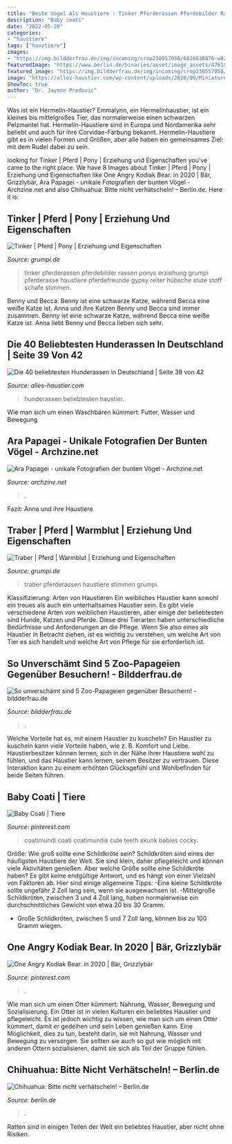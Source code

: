 ```yaml
---
title: "Beste Vögel Als Haustiere : Tinker Pferderassen Pferdebilder Rassen Ponys Erziehung Grumpi Pferderasse Haustiere Pferdefreunde Gypsy Reiter Hübsche Stute Stoff Schafe Stimmen"
description: "Baby coati"
date: "2022-05-20"
categories:
- "haustiere"
tags: ["haustiere"]
images:
- "https://img.bildderfrau.de/img/incoming/crop230557050/6816638876-w820-cv16_9-q85-dc1/Papageien.jpg"
featuredImage: "https://www.berlin.de/binaries/asset/image_assets/4761869/source/1487669899/624x468/"
featured_image: "https://img.bildderfrau.de/img/incoming/crop230557050/6816638876-w820-cv16_9-q85-dc1/Papageien.jpg"
image: "https://alles-haustier.com/wp-content/uploads/2020/09/Miniature-Bull-Terrier.jpg"
ShowToc: true
author: "Dr. Jayson Predovic"
---
```



Was ist ein Hermelin-Haustier?
Emmalynn, ein Hermelinhaustier, ist ein kleines bis mittelgroßes Tier, das normalerweise einen schwarzen Pelzmantel hat. Hermelin-Haustiere sind in Europa und Nordamerika sehr beliebt und auch für ihre Corvidae-Färbung bekannt. Hermelin-Haustiere gibt es in vielen Formen und Größen, aber alle haben ein gemeinsames Ziel: mit dem Rudel dabei zu sein.

	

		
looking for Tinker | Pferd | Pony | Erziehung und Eigenschaften you've came to the right place. We have 8 Images about Tinker | Pferd | Pony | Erziehung und Eigenschaften like One Angry Kodiak Bear. in 2020 | Bär, Grizzlybär, Ara Papagei - unikale Fotografien der bunten Vögel - Archzine.net and also Chihuahua: Bitte nicht verhätscheln! – Berlin.de. Here it is:
		
    
## Tinker | Pferd | Pony | Erziehung Und Eigenschaften

<img loading=lazy src="https://www.grumpi.de/cache/com_zoo/images/tinker-pferd_fbfe32fc68349a47de93048f2a4c3deb.jpg" onerror="this.onerror=null;this.src='https://tse3.mm.bing.net/th?id=OIP.-koutHTpu-yiTGjJG5DDkAAAAA&amp;pid=15.1';" alt="Tinker | Pferd | Pony | Erziehung und Eigenschaften">

_Source: grumpi.de_

>tinker pferderassen pferdebilder rassen ponys erziehung grumpi pferderasse haustiere pferdefreunde gypsy reiter hübsche stute stoff schafe stimmen. 

	

Benny und Becca: Benny ist eine schwarze Katze, während Becca eine weiße Katze ist.
Anna und ihre Katzen Benny und Becca sind immer zusammen. Benny ist eine schwarze Katze, während Becca eine weiße Katze ist. Anna liebt Benny und Becca lieben sich sehr.

    
## Die 40 Beliebtesten Hunderassen In Deutschland | Seite 39 Von 42

<img loading=lazy src="https://alles-haustier.com/wp-content/uploads/2020/09/Miniature-Bull-Terrier.jpg" onerror="this.onerror=null;this.src='https://tse2.mm.bing.net/th?id=OIP.oFAoSCfbP-DC5dz5fASZTQHaLH&amp;pid=15.1';" alt="Die 40 beliebtesten Hunderassen in Deutschland | Seite 39 von 42">

_Source: alles-haustier.com_

>hunderassen beliebtesten haustier. 

	

Wie man sich um einen Waschbären kümmert: Futter, Wasser und Bewegung

    
## Ara Papagei - Unikale Fotografien Der Bunten Vögel - Archzine.net

<img loading=lazy src="https://archzine.net/wp-content/uploads/2015/05/blauer-papagei-papageien-papagei-bilder-papageien-.jpg" onerror="this.onerror=null;this.src='https://tse2.mm.bing.net/th?id=OIP.zuvMk3fN62X5wCpE4ANOGQHaLG&amp;pid=15.1';" alt="Ara Papagei - unikale Fotografien der bunten Vögel - Archzine.net">

_Source: archzine.net_

>. 

	

Fazit: Anna und ihre Haustiere

    
## Traber | Pferd | Warmblut | Erziehung Und Eigenschaften

<img loading=lazy src="https://www.grumpi.de/cache/com_zoo/images/traber_02e0e4757467db3e901f43ae4151d37b.jpg" onerror="this.onerror=null;this.src='https://tse3.mm.bing.net/th?id=OIP.dUg0Ih3EMAnjRqyOZHbaOwHaKG&amp;pid=15.1';" alt="Traber | Pferd | Warmblut | Erziehung und Eigenschaften">

_Source: grumpi.de_

>traber pferderassen haustiere stimmen grumpi. 

	

Klassifizierung: Arten von Haustieren
Ein weibliches Haustier kann sowohl ein treues als auch ein unterhaltsames Haustier sein. Es gibt viele verschiedene Arten von weiblichen Haustieren, aber einige der beliebtesten sind Hunde, Katzen und Pferde. Diese drei Tierarten haben unterschiedliche Bedürfnisse und Anforderungen an die Pflege. Wenn Sie also eines als Haustier in Betracht ziehen, ist es wichtig zu verstehen, um welche Art von Tier es sich handelt und welche Art von Pflege für sie erforderlich ist.

    
## So Unverschämt Sind 5 Zoo-Papageien Gegenüber Besuchern! - Bildderfrau.de

<img loading=lazy src="https://img.bildderfrau.de/img/incoming/crop230557050/6816638876-w820-cv16_9-q85-dc1/Papageien.jpg" onerror="this.onerror=null;this.src='https://tse4.mm.bing.net/th?id=OIP.0Xz_2KIq0GrEudHHwgUvHQHaEK&amp;pid=15.1';" alt="So unverschämt sind 5 Zoo-Papageien gegenüber Besuchern! - bildderfrau.de">

_Source: bildderfrau.de_

>. 

	

Welche Vorteile hat es, mit einem Haustier zu kuscheln?
Ein Haustier zu kuscheln kann viele Vorteile haben, wie z. B. Komfort und Liebe. Haustierbesitzer können lernen, sich in der Nähe ihrer Haustiere wohl zu fühlen, und das Haustier kann lernen, seinem Besitzer zu vertrauen. Diese Interaktion kann zu einem erhöhten Glücksgefühl und Wohlbefinden für beide Seiten führen.

    
## Baby Coati | Tiere

<img loading=lazy src="https://i.pinimg.com/736x/65/7b/d4/657bd4faa10cb309f7ba0b9886aa1310--babys.jpg" onerror="this.onerror=null;this.src='https://tse2.mm.bing.net/th?id=OIP.qethpdKrJ06lqABnM6suTwHaJG&amp;pid=15.1';" alt="Baby Coati | Tiere">

_Source: pinterest.com_

>coatimundi coati coatimundis cute teeth skunk babies cocky. 

	

Größe: Wie groß sollte eine Schildkröte sein?
Schildkröten sind eines der häufigsten Haustiere der Welt. Sie sind klein, daher pflegeleicht und können viele Aktivitäten genießen. Aber welche Größe sollte eine Schildkröte haben? Es gibt keine endgültige Antwort, und es hängt von einer Vielzahl von Faktoren ab. Hier sind einige allgemeine Tipps:
-Eine kleine Schildkröte sollte ungefähr 2 Zoll lang sein, wenn sie ausgewachsen ist.
-Mittelgroße Schildkröten, zwischen 3 und 4 Zoll lang, haben normalerweise ein durchschnittliches Gewicht von etwa 20 bis 30 Gramm.
- Große Schildkröten, zwischen 5 und 7 Zoll lang, können bis zu 100 Gramm wiegen.

    
## One Angry Kodiak Bear. In 2020 | Bär, Grizzlybär

<img loading=lazy src="https://i.pinimg.com/736x/ba/a5/ae/baa5aeff076576b36f71deee2608d283--vine-comic.jpg" onerror="this.onerror=null;this.src='https://tse3.mm.bing.net/th?id=OIP.9MS6ZASxaHgFb_74t2g8kwEsDJ&amp;pid=15.1';" alt="One Angry Kodiak Bear. in 2020 | Bär, Grizzlybär">

_Source: pinterest.com_

>. 

	

Wie man sich um einen Otter kümmert: Nahrung, Wasser, Bewegung und Sozialisierung.
Ein Otter ist in vielen Kulturen ein beliebtes Haustier und pflegeleicht. Es ist jedoch wichtig zu wissen, wie man sich um einen Otter kümmert, damit er gedeihen und sein Leben genießen kann. Eine Möglichkeit, dies zu tun, besteht darin, sie mit Nahrung, Wasser und Bewegung zu versorgen. Sie sollten sie auch so gut wie möglich mit anderen Ottern sozialisieren, damit sie sich als Teil der Gruppe fühlen.

    
## Chihuahua: Bitte Nicht Verhätscheln! – Berlin.de

<img loading=lazy src="https://www.berlin.de/binaries/asset/image_assets/4761869/source/1487669899/624x468/" onerror="this.onerror=null;this.src='https://tse1.mm.bing.net/th?id=OIP.Q87F59dErPa59yH58AWp6gHaFj&amp;pid=15.1';" alt="Chihuahua: Bitte nicht verhätscheln! – Berlin.de">

_Source: berlin.de_

>. 

	

Ratten sind in einigen Teilen der Welt ein beliebtes Haustier, aber nicht ohne Risiken.

